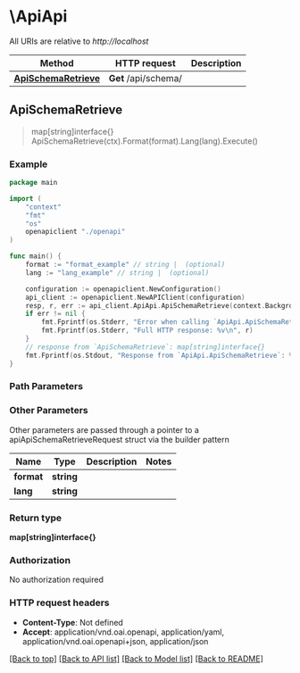 # \ApiApi

All URIs are relative to *http://localhost*

Method | HTTP request | Description
------------- | ------------- | -------------
[**ApiSchemaRetrieve**](ApiApi.md#ApiSchemaRetrieve) | **Get** /api/schema/ | 



## ApiSchemaRetrieve

> map[string]interface{} ApiSchemaRetrieve(ctx).Format(format).Lang(lang).Execute()





### Example

```go
package main

import (
    "context"
    "fmt"
    "os"
    openapiclient "./openapi"
)

func main() {
    format := "format_example" // string |  (optional)
    lang := "lang_example" // string |  (optional)

    configuration := openapiclient.NewConfiguration()
    api_client := openapiclient.NewAPIClient(configuration)
    resp, r, err := api_client.ApiApi.ApiSchemaRetrieve(context.Background()).Format(format).Lang(lang).Execute()
    if err != nil {
        fmt.Fprintf(os.Stderr, "Error when calling `ApiApi.ApiSchemaRetrieve``: %v\n", err)
        fmt.Fprintf(os.Stderr, "Full HTTP response: %v\n", r)
    }
    // response from `ApiSchemaRetrieve`: map[string]interface{}
    fmt.Fprintf(os.Stdout, "Response from `ApiApi.ApiSchemaRetrieve`: %v\n", resp)
}
```

### Path Parameters



### Other Parameters

Other parameters are passed through a pointer to a apiApiSchemaRetrieveRequest struct via the builder pattern


Name | Type | Description  | Notes
------------- | ------------- | ------------- | -------------
 **format** | **string** |  | 
 **lang** | **string** |  | 

### Return type

**map[string]interface{}**

### Authorization

No authorization required

### HTTP request headers

- **Content-Type**: Not defined
- **Accept**: application/vnd.oai.openapi, application/yaml, application/vnd.oai.openapi+json, application/json

[[Back to top]](#) [[Back to API list]](../README.md#documentation-for-api-endpoints)
[[Back to Model list]](../README.md#documentation-for-models)
[[Back to README]](../README.md)

